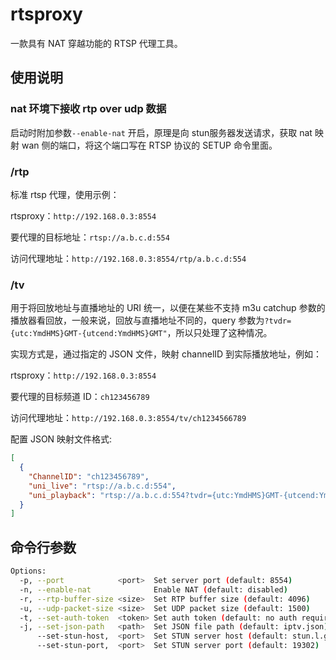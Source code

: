 # rtsproxy
一款具有 NAT 穿越功能的 RTSP 代理工具。

## 使用说明

### nat 环境下接收 rtp over udp 数据

启动时附加参数`--enable-nat` 开启，原理是向 stun服务器发送请求，获取 nat 映射 wan 侧的端口，将这个端口写在 RTSP 协议的 SETUP 命令里面。

### /rtp

标准 rtsp 代理，使用示例：

rtsproxy：`http://192.168.0.3:8554`

要代理的目标地址：`rtsp://a.b.c.d:554`

访问代理地址：`http://192.168.0.3:8554/rtp/a.b.c.d:554`

### /tv

用于将回放地址与直播地址的 URI 统一，以便在某些不支持 m3u catchup 参数的播放器看回放，一般来说，回放与直播地址不同的，query 参数为`?tvdr={utc:YmdHMS}GMT-{utcend:YmdHMS}GMT"`，所以只处理了这种情况。

实现方式是，通过指定的 JSON 文件，映射 channelID 到实际播放地址，例如：

rtsproxy：`http://192.168.0.3:8554`

要代理的目标频道 ID：`ch123456789`

访问代理地址：`http://192.168.0.3:8554/tv/ch1234566789`

配置 JSON 映射文件格式:

```json
[
  {
    "ChannelID": "ch123456789",
    "uni_live": "rtsp://a.b.c.d:554",
    "uni_playback": "rtsp://a.b.c.d:554?tvdr={utc:YmdHMS}GMT-{utcend:YmdHMS}GMT"
  }
]
```

## 命令行参数

```bash
Options:
  -p, --port            <port>  Set server port (default: 8554)
  -n, --enable-nat              Enable NAT (default: disabled)
  -r, --rtp-buffer-size <size>  Set RTP buffer size (default: 4096)
  -u, --udp-packet-size <size>  Set UDP packet size (default: 1500)
  -t, --set-auth-token  <token> Set auth token (default: no auth required)
  -j, --set-json-path   <path>  Set JSON file path (default: iptv.json)
      --set-stun-host,  <port>  Set STUN server host (default: stun.l.google.com)
      --set-stun-port,  <port>  Set STUN server port (default: 19302)
```



